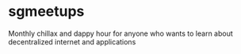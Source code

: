 # sgmeetups
Monthly chillax and dappy hour for anyone who wants to learn about decentralized internet and applications
